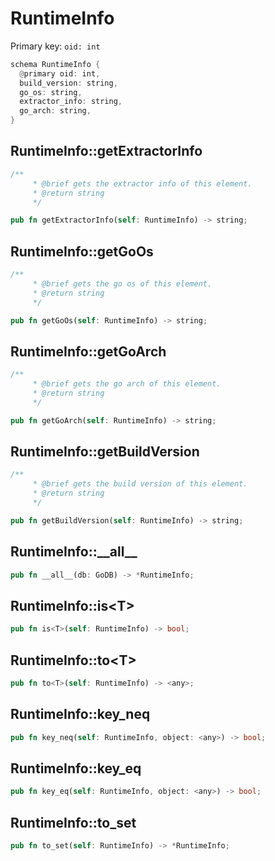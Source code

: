 # RuntimeInfo

Primary key: `oid: int`

```rust
schema RuntimeInfo {
  @primary oid: int,
  build_version: string,
  go_os: string,
  extractor_info: string,
  go_arch: string,
}
```
## RuntimeInfo::getExtractorInfo

```rust
/**
     * @brief gets the extractor info of this element.
     * @return string
     */
```
```rust
pub fn getExtractorInfo(self: RuntimeInfo) -> string;
```
## RuntimeInfo::getGoOs

```rust
/**
     * @brief gets the go os of this element.
     * @return string
     */
```
```rust
pub fn getGoOs(self: RuntimeInfo) -> string;
```
## RuntimeInfo::getGoArch

```rust
/**
     * @brief gets the go arch of this element.
     * @return string
     */
```
```rust
pub fn getGoArch(self: RuntimeInfo) -> string;
```
## RuntimeInfo::getBuildVersion

```rust
/**
     * @brief gets the build version of this element.
     * @return string
     */
```
```rust
pub fn getBuildVersion(self: RuntimeInfo) -> string;
```
## RuntimeInfo::\_\_all\_\_

```rust
pub fn __all__(db: GoDB) -> *RuntimeInfo;
```
## RuntimeInfo::is\<T\>

```rust
pub fn is<T>(self: RuntimeInfo) -> bool;
```
## RuntimeInfo::to\<T\>

```rust
pub fn to<T>(self: RuntimeInfo) -> <any>;
```
## RuntimeInfo::key\_neq

```rust
pub fn key_neq(self: RuntimeInfo, object: <any>) -> bool;
```
## RuntimeInfo::key\_eq

```rust
pub fn key_eq(self: RuntimeInfo, object: <any>) -> bool;
```
## RuntimeInfo::to\_set

```rust
pub fn to_set(self: RuntimeInfo) -> *RuntimeInfo;
```
